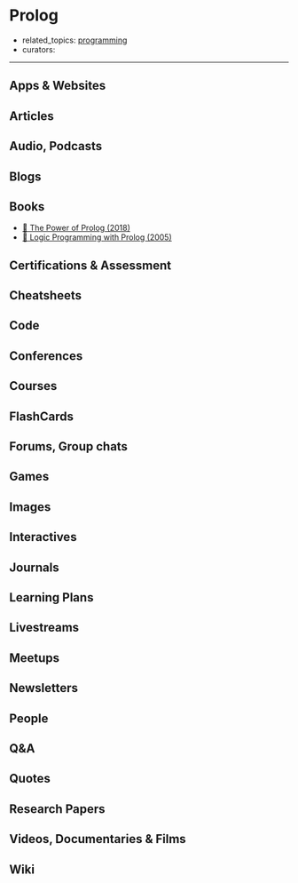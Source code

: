 # Prolog

- related_topics: [programming](programming.md)
- curators:

------

## Apps & Websites

## Articles

## Audio, Podcasts

## Blogs

## Books

- [📖 The Power of Prolog (2018)](https://www.metalevel.at/prolog)
- [📖 Logic Programming with Prolog (2005)](https://drive.uqu.edu.sa/_/fbshareef/files/textbook.pdf)

## Certifications & Assessment

## Cheatsheets

## Code

## Conferences

## Courses

## FlashCards

## Forums, Group chats

## Games

## Images

## Interactives

## Journals

## Learning Plans

## Livestreams

## Meetups

## Newsletters

## People

## Q&A

## Quotes

## Research Papers

## Videos, Documentaries & Films

## Wiki
